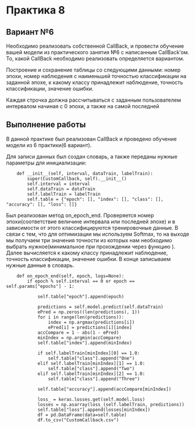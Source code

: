 # Практика 8
## Вариант №6

Необходимо реализовать собственной CallBack, и провести обучение вашей модели из практического занятия №6 с написанным CallBack’ом. То, какой CallBack необходимо реализовать определяется вариантом.

Построение и сохранение таблицы со следующими данными: номер эпохи, номер наблюдения с наименьшей точностью классификации на заданной эпохе, к какому классу принадлежит наблюдение, точность классификации, значение ошибки.

Каждая строчка должна рассчитываться с заданным пользователем интервалом начиная с 0 эпохи, а также на самой последней

## Выполнение работы
В данной практике был реализован CallBack и проведено обучение модели из 6 практики(6 вариант).

Для записи данных был создан словарь, а также переданы нужные параметры для инициализации:
```
    def __init__(self, interval, dataTrain, labelTrain):
        super(CustomCallback, self).__init__()
        self.interval = interval
        self.dataTrain = dataTrain
        self.labelTrain = labelTrain
        self.table = {"epoch": [], "index": [], "class": [], "accuracy": [], "loss": []}
```
Был реализован метод on_epoch_end. Проверяется номер эпохи(соответствие величине интервала или последней эпохе) и в зависимости от этого классифицируются тренировочные данные. В связи с тем, что для оптимизации мы используем Softmax, то на выходе мы получаем три значения точности из которых нам необходимо выбрать нужное(минимальное при прохождении через функцию ).
Далее вычисляется к какому классу принадлежит наблюдение, точность классификации, значение ошибки.
В конце записываем нужные данные в словарь.
```
    def on_epoch_end(self, epoch, logs=None):
        if epoch % self.interval == 0 or epoch == self.params["epochs"] - 1:

            self.table["epoch"].append(epoch)

            predictions = self.model.predict(self.dataTrain)
            ePred = np.zeros((len(predictions), 1))
            for i in range(len(predictions)):
                index = np.argmax(predictions[i])
                ePred[i] = predictions[i][index]
            accCompare = 1 - abs(1 - ePred)
            minIndex = np.argmin(accCompare)
            self.table["index"].append(minIndex)

            if self.labelTrain[minIndex][0] == 1.0:
                self.table["class"].append("One")
            elif self.labelTrain[minIndex][1] == 1.0:
                self.table["class"].append("Two")
            elif self.labelTrain[minIndex][2] == 1.0:
                self.table["class"].append("Three")

            self.table["accuracy"].append(accCompare[minIndex])

            loss_ = keras.losses.get(self.model.loss)
            losses = np.asarray(loss_(self.labelTrain, predictions))
            self.table["loss"].append(losses[minIndex])
            df = pd.DataFrame(data=self.table)
            df.to_csv("CustomCallback.csv")
```